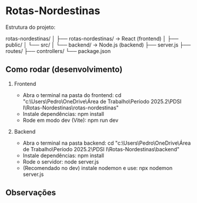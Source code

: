 # Rotas-Nordestinas

Estrutura do projeto:

rotas-nordestinas/
│
├── rotas-nordestinas/     → React (frontend)
│   ├── public/
│   └── src/
│
└── backend/               → Node.js (backend)
    ├── server.js
    ├── routes/
    ├── controllers/
    └── package.json

## Como rodar (desenvolvimento)

1. Frontend
   - Abra o terminal na pasta do frontend:
     cd "c:\Users\Pedro\OneDrive\Área de Trabalho\Período 2025.2\PDSI I\Rotas-Nordestinas\rotas-nordestinas"
   - Instale dependências:
     npm install
   - Rode em modo dev (Vite):
     npm run dev

2. Backend
   - Abra o terminal na pasta backend:
     cd "c:\Users\Pedro\OneDrive\Área de Trabalho\Período 2025.2\PDSI I\Rotas-Nordestinas\backend"
   - Instale dependências:
     npm install
   - Rode o servidor:
     node server.js
   - (Recomendado no dev) instale nodemon e use:
     npx nodemon server.js

## Observações
